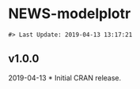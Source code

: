 NEWS-modelplotr
================

<!-- NEWS.md is generated from NEWS.Rmd. Please edit that file -->

    #> Last Update: 2019-04-13 13:17:21

## v1.0.0

2019-04-13 \* Initial CRAN release.
